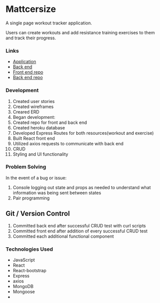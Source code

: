 # Mattcersize

A single page workout tracker application.

Users can create workouts and add resistance training exercises to them and track their progress.

### Links

- [Application](https://mtaylor124.github.io/Mattcersize-Client/#/)
- [Back end](https://mattcersize-api.herokuapp.com)
- [Front end repo](https://github.com/MTaylor124/Mattcersize-Client)
- [Back end repo](https://github.com/MTaylor124/Mattcersize-API)

### Development

1. Created user stories
2. Created wireframes
3. Creared ERD
4. Began development:
  1. Created repo for front and back end
  2. Created heroku database
  3. Developed Express Routes for both resources(workout and exercise)
  4. Built React front end
  5. Utilized axios requests to communicate with back end
  6. CRUD
  7. Styling and UI functionality

### Problem Solving
In the event of a bug or issue:
  1. Console logging out state and props as needed to understand what information
     was being sent between states
  2. Pair programming

## Git / Version Control
1. Committed back end after successful CRUD test with curl scripts
2. Committed front end after addition of every successful CRUD test
3. Committed each additional functional component

### Technologies Used
- JavaScript
- React
- React-bootstrap
- Express
- axios
- MongoDB
- Mongoose
- 
